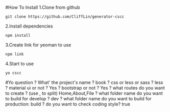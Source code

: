 #How To Install
1.Clone from github

    git clone https://github.com/CliffLin/generator-cscc

2.Install dependencies

    npm install
  
3.Create link for yeoman to use

    npm link
  
4.Start to use

    yo cscc
    
#Yo question
? What' the project's name ? book
? css or less or sass ? less
? material ui or not ? Yes
? bootstrap or not ? Yes
? what routes do you want to create ? (use , to split) Home,About,File
? what folder name do you want to build for develop ? dev
? what folder name do you want to build for production: build
? do you want to check coding style? true
